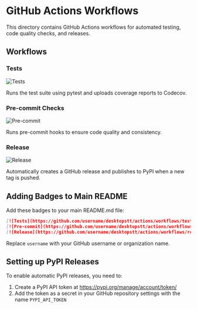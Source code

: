 # GitHub Actions Workflows

This directory contains GitHub Actions workflows for automated testing, code quality checks, and releases.

## Workflows

### Tests

![Tests](https://github.com/username/desktopstt/actions/workflows/tests.yml/badge.svg)

Runs the test suite using pytest and uploads coverage reports to Codecov.

### Pre-commit Checks

![Pre-commit](https://github.com/username/desktopstt/actions/workflows/pre-commit.yml/badge.svg)

Runs pre-commit hooks to ensure code quality and consistency.

### Release

![Release](https://github.com/username/desktopstt/actions/workflows/release.yml/badge.svg)

Automatically creates a GitHub release and publishes to PyPI when a new tag is pushed.

## Adding Badges to Main README

Add these badges to your main README.md file:

```markdown
[![Tests](https://github.com/username/desktopstt/actions/workflows/tests.yml/badge.svg)](https://github.com/username/desktopstt/actions/workflows/tests.yml)
[![Pre-commit](https://github.com/username/desktopstt/actions/workflows/pre-commit.yml/badge.svg)](https://github.com/username/desktopstt/actions/workflows/pre-commit.yml)
[![Release](https://github.com/username/desktopstt/actions/workflows/release.yml/badge.svg)](https://github.com/username/desktopstt/actions/workflows/release.yml)
```

Replace `username` with your GitHub username or organization name.

## Setting up PyPI Releases

To enable automatic PyPI releases, you need to:

1. Create a PyPI API token at https://pypi.org/manage/account/token/
2. Add the token as a secret in your GitHub repository settings with the name `PYPI_API_TOKEN` 